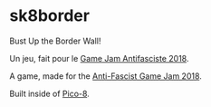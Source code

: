 # sk8border
Bust Up the Border Wall!

Un jeu, fait pour le [Game Jam Antifasciste 2018](https://itch.io/jam/antifa-game-jam).

A game, made for the [Anti-Fascist Game Jam 2018](https://itch.io/jam/antifa-game-jam).

Built inside of [Pico-8](https://www.lexaloffle.com/pico-8.php).
